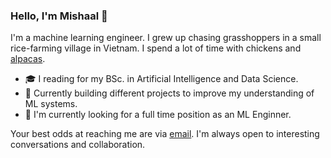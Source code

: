### Hello, I'm Mishaal 👋

I'm a machine learning engineer. I grew up chasing grasshoppers in a small rice-farming village in Vietnam. I spend a lot of time with chickens and [alpacas](https://www.instagram.com/p/Bsjo44ThRRv/).

- 🎓 I reading for my BSc. in Artificial Intelligence and Data Science.
- 🔭 Currently building different projects to improve my understanding of ML systems.
- 💼 I'm currently looking for a full time position as an ML Enginner.
  
Your best odds at reaching me are via [email](mishaalrifath@gmail.com). I'm always open to interesting conversations and collaboration.
